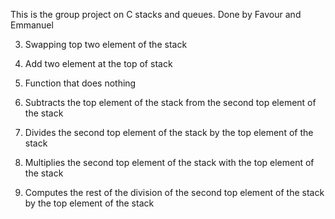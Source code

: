 This is the group project on C stacks and queues. Done by Favour and Emmanuel

3. Swapping top two element of the stack

4. Add two element at the top of stack

5. Function that does nothing

6. Subtracts the top element of the stack from the second top element of the stack

7. Divides the second top element of the stack by the top element of the stack

8. Multiplies the second top element of the stack with the top element of the stack

9. Computes the rest of the division of the second top element of the stack by the top element of the stack